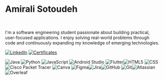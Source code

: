 # Amirali Sotoudeh
<br>

I'm a software engineering student passionate about building practical, user-focused applications. I enjoy solving real-world problems through code and continuously expanding my knowledge of emerging technologies.

[![LinkedIn](https://img.shields.io/badge/LinkedIn-blue?style=for-the-badge&logo=linkedin&logoColor=white)](https://www.linkedin.com/in/amirali-sotoudeh-rad-78399a295) 
[![Certificates](https://img.shields.io/badge/Certificates-success?style=for-the-badge&logo=readthedocs&logoColor=white)](https://github.com/Amirali-83/Certificates)  


 ![Java](https://img.shields.io/badge/java-%23ED8B00.svg?style=for-the-badge&logo=openjdk&logoColor=white) ![Python](https://img.shields.io/badge/python-3670A0?style=for-the-badge&logo=python&logoColor=ffdd54)  ![JavaScript](https://img.shields.io/badge/javascript-%23323330.svg?style=for-the-badge&logo=javascript&logoColor=%23F7DF1E) ![Android Studio](https://img.shields.io/badge/Android%20Studio-3DDC84.svg?style=for-the-badge&logo=android-studio&logoColor=white) ![Flutter](https://img.shields.io/badge/Flutter-02569B.svg?style=for-the-badge&logo=flutter&logoColor=white)![HTML5](https://img.shields.io/badge/HTML5-E34F26.svg?style=for-the-badge&logo=html5&logoColor=white) ![CSS](https://img.shields.io/badge/CSS-1572B6.svg?style=for-the-badge&logo=css3&logoColor=white) ![Cisco Packet Tracer](https://img.shields.io/badge/Cisco%20Packet%20Tracer-0078D7.svg?style=for-the-badge&logo=cisco&logoColor=white) ![Canva](https://img.shields.io/badge/Canva-%2300C4CC.svg?style=for-the-badge&logo=Canva&logoColor=white) ![Figma](https://img.shields.io/badge/figma-%23F24E1E.svg?style=for-the-badge&logo=figma&logoColor=white)![Jira](https://img.shields.io/badge/Jira-0052CC?style=for-the-badge&logo=jira&logoColor=white)![GitHub](https://img.shields.io/badge/github-%23121011.svg?style=for-the-badge&logo=github&logoColor=white) ![Git](https://img.shields.io/badge/git-%23F05033.svg?style=for-the-badge&logo=git&logoColor=white)![Atlassian](https://img.shields.io/badge/Atlassian-0052CC?style=for-the-badge&logo=atlassian&logoColor=white)![Overleaf](https://img.shields.io/badge/Overleaf-47A141?style=for-the-badge&logo=overleaf&logoColor=white)


